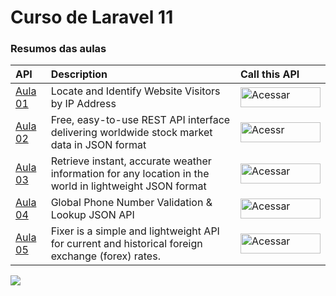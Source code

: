 # Curso de Laravel 11
### Resumos das aulas
| API | Description | Call this API |
|:---|:---|:---|
| [Aula 01](https:///) | Locate and Identify Website Visitors by IP Address | [<img src="https://run.pstmn.io/button.svg" alt="Acessar" style="width: 128px; height: 32px;">](https://)|
| [Aula 02](https:///) | Free, easy-to-use REST API interface delivering worldwide stock market data in JSON format | [<img src="https://run.pstmn.io/button.svg" alt="Acessr" style="width: 128px; height: 32px;">](https://)|
| [Aula 03](https:///) | Retrieve instant, accurate weather information for any location in the world in lightweight JSON format | [<img src="https://run.pstmn.io/button.svg" alt="Acessar" style="width: 128px; height: 32px;">](https://)|
| [Aula 04](https:///) | Global Phone Number Validation & Lookup JSON API |[<img src="https://run.pstmn.io/button.svg" alt="Acessar" style="width: 128px; height: 32px;">](https://)|
| [Aula 05](https://fixer.io/) | Fixer is a simple and lightweight API for current and historical foreign exchange (forex) rates. |[<img src="https://run.pstmn.io/button.svg" alt="Acessar" style="width: 128px; height: 32px;">](https://)|

![](https://i.imgur.com/waxVImv.png)
